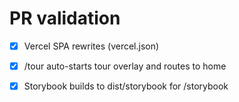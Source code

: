 # PR validation

- [x] Vercel SPA rewrites (vercel.json)
- [x] /tour auto-starts tour overlay and routes to home
- [x] Storybook builds to dist/storybook for /storybook

